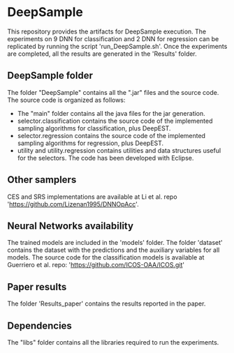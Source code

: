 # DeepSample

This repository provides the artifacts for DeepSample execution. 
The experiments on 9 DNN for classification and 2 DNN for regression can be replicated by running the script 'run_DeepSample.sh'.
Once the experiments are completed, all the results are generated in the 'Results' folder.

## DeepSample folder
The folder "DeepSample" contains all the ".jar" files and the source code.
The source code is organized as follows:
- The "main" folder contains all the java files for the jar generation.
- selector.classification contains the source code of the implemented sampling algorithms for classification, plus DeepEST.
- selector.regression contains the source code of the implemented sampling algorithms for regression, plus DeepEST.
- utility and utility.regression contains utilities and data structures useful for the selectors.
The code has been developed with Eclipse.

## Other samplers
CES and SRS implementations are available at Li et al. repo 'https://github.com/Lizenan1995/DNNOpAcc'.

## Neural Networks availability
The trained models are included in the 'models' folder.
The folder 'dataset' contains the dataset with the predictions and the auxiliary variables for all models.
The source code for the classification models is available at Guerriero et al. repo: 'https://github.com/ICOS-OAA/ICOS.git'

## Paper results
The folder 'Results_paper' contains the results reported in the paper.

## Dependencies
The "libs" folder contains all the libraries required to run the experiments.